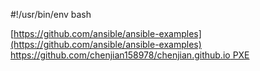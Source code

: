 #!/usr/bin/env bash

[https://github.com/ansible/ansible-examples](https://github.com/ansible/ansible-examples)
[https://github.com/chenjian158978/chenjian.github.io PXE ](https://github.com/chenjian158978/chenjian.github.io/blob/ae2dcd16cf428b0bc1f8c0e1345ffc2b78ec37d0/_posts/2018-07-11-Install%20CentOS7%20By%20Using%20PXE.md)
